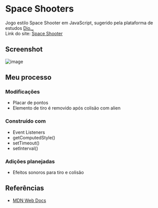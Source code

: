 # Space Shooters
Jogo estilo Space Shooter em JavaScript, sugerido pela plataforma de estudos <a href="https://www.dio.me/">Dio._</a><br>
Link do site: <a href="https://space-shooters.pages.dev/">Space Shooter</a>

## Screenshot

![image](https://user-images.githubusercontent.com/84540148/163687698-3ca3bf16-e25f-481d-bc05-fddb52b62753.png)


## Meu processo

### Modificações
- Placar de pontos
- Elemento de tiro é removido após colisão com alien

### Construído com
- Event Listeners
- getComputedStyle()
- setTimeout()
- setInterval()

### Adições planejadas
- Efeitos sonoros para tiro e colisão

## Referências
- <a href="https://developer.mozilla.org/pt-BR/">MDN Web Docs</a>



